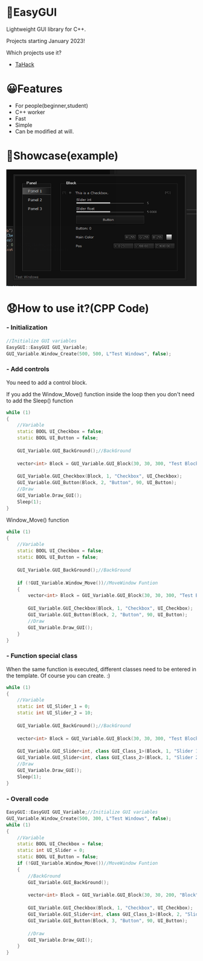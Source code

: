 # 🤖EasyGUI
Lightweight GUI library for C++.

Projects starting January 2023!

Which projects use it?
- [TaHack](https://github.com/Coslly/TaHack.git)
# 😀Features
- For people(beginner,student)
- C++ worker
- Fast
- Simple
- Can be modified at will.
# 🥰Showcase(example)
![image](https://github.com/Coslly/EasyGUI-Lightweight/blob/main/PAA.png?raw=true)
# 😧How to use it?(CPP Code)
### - Initialization
```cpp
//Initialize GUI variables
EasyGUI::EasyGUI GUI_Variable;
GUI_Variable.Window_Create(500, 500, L"Test Windows", false);
```
### - Add controls
You need to add a control block.

If you add the Window_Move() function inside the loop then you don't need to add the Sleep() function
```cpp
while (1)
{
    //Variable
    static BOOL UI_Checkbox = false;
    static BOOL UI_Button = false;

    GUI_Variable.GUI_BackGround();//BackGround

    vector<int> Block = GUI_Variable.GUI_Block(30, 30, 300, "Test Block");//Block

    GUI_Variable.GUI_Checkbox(Block, 1, "Checkbox", UI_Checkbox);
    GUI_Variable.GUI_Button(Block, 2, "Button", 90, UI_Button);
    //Draw
    GUI_Variable.Draw_GUI();
    Sleep(1);
}
```
Window_Move() function
```cpp
while (1)
{
    //Variable
    static BOOL UI_Checkbox = false;
    static BOOL UI_Button = false;

    GUI_Variable.GUI_BackGround();//BackGround

    if (!GUI_Variable.Window_Move())//MoveWindow Funtion
    {
        vector<int> Block = GUI_Variable.GUI_Block(30, 30, 300, "Test Block");//Block

        GUI_Variable.GUI_Checkbox(Block, 1, "Checkbox", UI_Checkbox);
        GUI_Variable.GUI_Button(Block, 2, "Button", 90, UI_Button);
        //Draw
        GUI_Variable.Draw_GUI();
    }
}
```
### - Function special class
When the same function is executed, different classes need to be entered in the template. Of course you can create. :)
```cpp
while (1)
{
    //Variable
    static int UI_Slider_1 = 0;
    static int UI_Slider_2 = 10;

    GUI_Variable.GUI_BackGround();//BackGround

    vector<int> Block = GUI_Variable.GUI_Block(30, 30, 300, "Test Block");//Block

    GUI_Variable.GUI_Slider<int, class GUI_Class_1>(Block, 1, "Slider 1", 0, 10, UI_Slider_1);
    GUI_Variable.GUI_Slider<int, class GUI_Class_2>(Block, 1, "Slider 2", 0, 10, UI_Slider_2);
    //Draw
    GUI_Variable.Draw_GUI();
    Sleep(1);
}
```
### - Overall code
```cpp
EasyGUI::EasyGUI GUI_Variable;//Initialize GUI variables
GUI_Variable.Window_Create(500, 300, L"Test Windows", false);
while (1)
{
    //Variable
    static BOOL UI_Checkbox = false;
    static int UI_Slider = 0;
    static BOOL UI_Button = false;
    if (!GUI_Variable.Window_Move())//MoveWindow Funtion
    {
        //BackGround
        GUI_Variable.GUI_BackGround();

        vector<int> Block = GUI_Variable.GUI_Block(30, 30, 200, "Block");//Block

        GUI_Variable.GUI_Checkbox(Block, 1, "Checkbox", UI_Checkbox);
        GUI_Variable.GUI_Slider<int, class GUI_Class_1>(Block, 2, "Slider", 0, 10, UI_Slider);
        GUI_Variable.GUI_Button(Block, 3, "Button", 90, UI_Button);

        //Draw
        GUI_Variable.Draw_GUI();
    }
}
```
